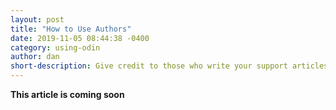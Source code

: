 ```yaml
---
layout: post
title: "How to Use Authors"
date: 2019-11-05 08:44:38 -0400
category: using-odin
author: dan
short-description: Give credit to those who write your support articles
---
```


**This article is coming soon**


